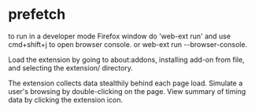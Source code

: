 # prefetch
to run in a developer mode Firefox window do 'web-ext run' and use cmd+shift+j to open browser console. or web-ext run --browser-console.

Load the extension by going to about:addons, installing add-on from file, and selecting the extension/ directory. 

The extension collects data stealthily behind each page load. Simulate a user's browsing by double-clicking on the page. View summary of timing data by clicking the extension icon.


